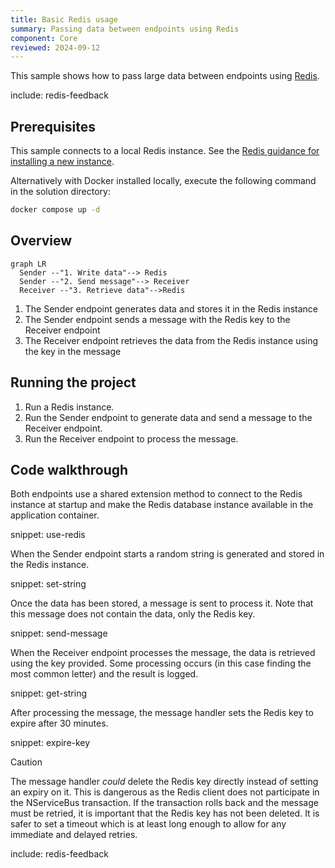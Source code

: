```yaml
---
title: Basic Redis usage
summary: Passing data between endpoints using Redis
component: Core
reviewed: 2024-09-12
---
```


This sample shows how to pass large data between endpoints using [Redis](https://redis.io/).

include: redis-feedback

## Prerequisites

This sample connects to a local Redis instance. See the [Redis guidance for installing a new instance](https://redis.io/docs/latest/get-started/).

Alternatively with Docker installed locally, execute the following command in the solution directory:

```bash
docker compose up -d
```

## Overview

```mermaid
graph LR
  Sender --"1. Write data"--> Redis
  Sender --"2. Send message"--> Receiver
  Receiver --"3. Retrieve data"-->Redis
```

1. The Sender endpoint generates data and stores it in the Redis instance
1. The Sender endpoint sends a message with the Redis key to the Receiver endpoint
1. The Receiver endpoint retrieves the data from the Redis instance using the key in the message

## Running the project

1. Run a Redis instance.
1. Run the Sender endpoint to generate data and send a message to the Receiver endpoint.
1. Run the Receiver endpoint to process the message.

## Code walkthrough

Both endpoints use a shared extension method to connect to the Redis instance at startup and make the Redis database instance available in the application container.

snippet: use-redis

When the Sender endpoint starts a random string is generated and stored in the Redis instance.

snippet: set-string

Once the data has been stored, a message is sent to process it. Note that this message does not contain the data, only the Redis key.

snippet: send-message

When the Receiver endpoint processes the message, the data is retrieved using the key provided. Some processing occurs (in this case finding the most common letter) and the result is logged.

snippet: get-string

After processing the message, the message handler sets the Redis key to expire after 30 minutes.

snippet: expire-key

> [!CAUTION]
> The message handler _could_ delete the Redis key directly instead of setting an expiry on it. This is dangerous as the Redis client does not participate in the NServiceBus transaction. If the transaction rolls back and the message must be retried, it is important that the Redis key has not been deleted. It is safer to set a timeout which is at least long enough to allow for any immediate and delayed retries.

include: redis-feedback
